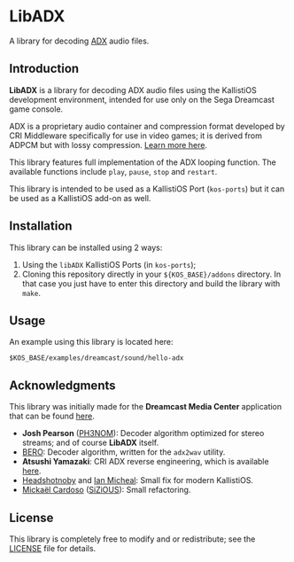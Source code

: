 # LibADX

A library for decoding [ADX](https://en.wikipedia.org/wiki/ADX_(file_format))
audio files.

## Introduction

**LibADX** is a library for decoding ADX audio files using the KallistiOS
development environment, intended for use only on the Sega Dreamcast game
console.

ADX is a proprietary audio container and compression format developed by CRI
Middleware specifically for use in video games; it is derived from ADPCM but
with lossy compression. [Learn more here](https://en.wikipedia.org/wiki/ADX_(file_format)).

This library features full implementation of the ADX looping function.
The available functions include `play`, `pause`, `stop` and `restart`.

This library is intended to be used as a KallistiOS Port (`kos-ports`) but
it can be used as a KallistiOS add-on as well.

## Installation

This library can be installed using 2 ways:

1. Using the `libADX` KallistiOS Ports (in `kos-ports`);
2. Cloning this repository directly in your `${KOS_BASE}/addons` directory.
   In that case you just have to enter this directory and build the library
   with `make`.

## Usage

An example using this library is located here:

    $KOS_BASE/examples/dreamcast/sound/hello-adx

## Acknowledgments

This library was initially made for the **Dreamcast Media Center** application 
that can be found [here](https://github.com/PH3NOM-PRO/dreamcast-media-center).

* **Josh Pearson** ([PH3NOM](https://github.com/PH3NOM-PRO/)): Decoder algorithm
  optimized for stereo streams; and of course **LibADX** itself.
* [BERO](http://www.geocities.co.jp/Playtown/2004/): Decoder algorithm, written
  for the `adx2wav` utility.
* **Atsushi Yamazaki**: CRI ADX reverse engineering, which is available
  [here](http://web.archive.org/web/20060818165032/http://ku-www.ss.titech.ac.jp/~yatsushi/adx.html).
* [Headshotnoby](https://github.com/headshot2017) and 
  [Ian Micheal](https://github.com/ianmicheal): Small fix for modern KallistiOS.
* [Mickaël Cardoso](http://www.mickael-cardoso.fr/) ([SiZiOUS](http://sizious.com/)):
  Small refactoring.

## License

This library is completely free to modify and or redistribute; see the
[LICENSE](LICENSE) file for details.
